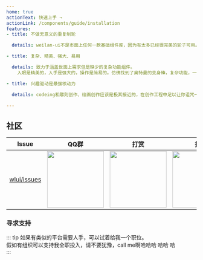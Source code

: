 ```yaml
---
home: true
actionText: 快速上手 →
actionLink: /components/guide/installation
features:
- title: 不做无意义的重复制轮

  details: weilan-ui不是市面上任何一款基础组件库，因为有太多已经很完美的轮子可用。

- title: 复杂、精美、强大、易用

  details: 致力于涵盖世面上需求但是缺少的复杂功能组件。
    入眼是精美的，入手是强大的，操作是简易的。仿佛找到了奥特曼的变身棒，复杂功能，一键开启。如何不使你欣喜若狂？

- title: 兴趣驱动是最强核动力

  details: codeing和雕刻创作、绘画创作应该是极其接近的，在创作工程中足以让你诅咒一切让你不得不中断它的事物。所以不用担心，如果你有需求，而我恰好有兴趣，交给我吧。

---
```


## 社区

| Issue | QQ群 | 打赏 | 捐助 |
| --- | --- | --- | --- |
| [wlui/issues](https://github.com/wl-ui/wlui/issues) | <img src="http://wlbase.oss-cn-beijing.aliyuncs.com/qq.jpg" width="150" /> | <img src="http://wlbase.oss-cn-beijing.aliyuncs.com/apply.jpg" width="150" /> | <img src="http://wlbase.oss-cn-beijing.aliyuncs.com/wx.jpg" width="150" /> |


### 寻求支持
::: tip
如果有类似的平台需要人手，可以试着给我一个职位。  
假如有组织可以支持我全职投入，请不要犹豫，call me啊哈哈哈 哈哈 哈  
:::
